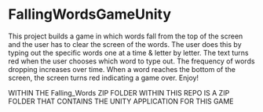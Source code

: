 # FallingWordsGameUnity
This project builds a game in which words fall from the top of the screen and the user has to clear the screen of the words.  The user does this by typing out the specific words one at a time &amp; letter by letter.  The text turns red when the user chooses which word to type out.  The frequency of words dropping increases over time.  When a word reaches the bottom of the screen, the screen turns red indicating a game over.  Enjoy!

WITHIN THE Falling_Words ZIP FOLDER WITHIN THIS REPO IS A ZIP FOLDER THAT CONTAINS THE UNITY APPLICATION FOR THIS GAME
